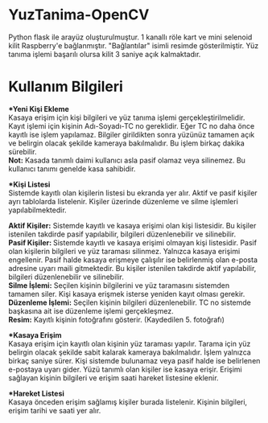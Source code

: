 # YuzTanima-OpenCV
Python flask ile arayüz oluşturulmuştur. 1 kanallı röle kart ve mini selenoid kilit Raspberry'e bağlanmıştır. "Bağlantılar" isimli resimde gösterilmiştir. Yüz tanıma işlemi başarılı olursa kilit 3 saniye açık kalmaktadır.


# Kullanım Bilgileri
<b>*Yeni Kişi Ekleme</b> <br>
Kasaya erişim için kişi bilgileri ve yüz tanıma işlemi gerçekleştirilmelidir. Kayıt işlemi için kişinin Adı-Soyadı-TC no gereklidir. Eğer TC no daha önce kayıtlı ise işlem yapılamaz. Bilgiler girildikten sonra yüzünüz tamamen açık ve belirgin olacak şekilde kameraya bakılmalıdır. Bu işlem birkaç dakika sürebilir.<br>
<b>Not:</b> Kasada tanımlı daimi kullanıcı asla pasif olamaz veya silinemez. Bu kullanıcı tanımı genelde kasa sahibidir.


<b>*Kişi Listesi</b><br>
Sistemde kayıtlı olan kişilerin listesi bu ekranda yer alır. Aktif ve pasif kişiler ayrı tablolarda listelenir. Kişiler üzerinde düzenleme ve silme işlemleri yapılabilmektedir.

<b>Aktif Kişiler:</b> Sistemde kayıtlı ve kasaya erişimi olan kişi listesidir. Bu kişiler istenilen takdirde pasif yapılabilir, bilgileri düzenlenebilir ve silinebilir.
<br>
<b>Pasif Kişiler: </b>Sistemde kayıtlı ve kasaya erişimi olmayan kişi listesidir. Pasif olan kişilerin bilgileri ve yüz taraması silinmez. Yalnızca kasaya erişimi engellenir. Pasif halde kasaya erişmeye çalışılır ise belirlenmiş olan e-posta adresine uyarı maili gitmektedir. Bu kişiler istenilen takdirde aktif yapılabilir, bilgileri düzenlenebilir ve silinebilir.
<br>
<b>Silme İşlemi:</b> Seçilen kişinin bilgilerini ve yüz taramasını sistemden tamamen siler. Kişi kasaya erişmek isterse yeniden kayıt olması gerekir.
<br>
<b>Düzenleme İşlemi:</b> Seçilen kişinin bilgileri düzenlenebilir. TC no sistemde başkasına ait ise düzenleme işlemi gerçekleşmez.
<br>
<b>Resim:</b> Kayıtlı kişinin fotoğrafını gösterir. (Kaydedilen 5. fotoğrafı)
<br>

<b>*Kasaya Erişim</b><br>
Kasaya erişim için kayıtlı olan kişinin yüz taraması yapılır. Tarama için yüz belirgin olacak şekilde sabit kalarak kameraya bakılmalıdır. İşlem yalnızca birkaç saniye sürer. Kişi sistemde bulunamaz veya pasif halde ise belirlenen e-postaya uyarı gider. Yüzü tanımlı olan kişiler ise kasaya erişir. Erişimi sağlayan kişinin bilgileri ve erişim saati hareket listesine eklenir.


<b>*Hareket Listesi</b><br>
Kasaya önceden erişim sağlamış kişiler burada listelenir. Kişinin bilgileri, erişim tarihi ve saati yer alır.

